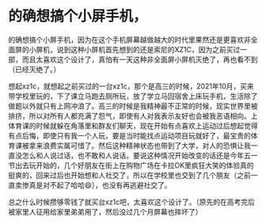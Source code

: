 # 的确想搞个小屏手机，

的确想搞个小屏手机，因为在这个手机屏幕越做越大的时代里果然还是更喜欢非全面屏的小屏机，说到这种小屏机首先想到的还是索尼的XZ1C，因为之前买过一部，而且太喜欢这个设计了，真怕有一天这种非全面屏小屏机灭绝了，再也看不到（已经灭绝了。）

想起xz1c，就想起之前买过的一台xz1c，那个是高三的时候，2021年10月，买来带学校里玩的，下了课立马跑去厕所玩，放了学立马回宿舍上床玩手机，生活除了做题以外就只有上网冲浪了。高三的时候是我精神最不正常的时候，现实世界里被排挤，所以对所有人都充满了怨气，即使有人对我表示友好也会被我恶语相向。上体育课的时候就躲在角落里和群友们聊天，现在开始有点喜欢上运动过后想起觉得有点后悔，即使只有我一个人玩，要是当时能找点运动项目玩就好了，最宝贵的体育课被拿来浪费实属可惜了。然后这种精神状态也带到了大学，对人的恐惧让我一直没怎么和人说过话，也不敢和人说话。要说这种情况开始改变的话还是今年五一节出去玩开始的，几个好朋友在街上在购物广场在卡拉OK里疯狂大笑的体验真的挺爽的，回来过后也开始想和人社交了，所以在学校里也交到了几个朋友（之前一直卖惨真是对不起了哈哈😄），也没有再逃避社交了。

总之什么时候攒够零钱了就买台xz1c吧，太喜欢这个设计了。（原先的在高考完后被家里人征用给家里弟弟用了，然后没过几个月屏幕也摔坏了）